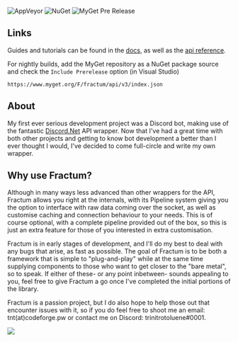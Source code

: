 ![AppVeyor](https://img.shields.io/appveyor/ci/trinitrot0luene/Fractum.svg) ![NuGet](https://img.shields.io/nuget/v/Fractum.svg) ![MyGet Pre Release](https://img.shields.io/myget/fractum/vpre/Fractum.svg)

## Links
Guides and tutorials can be found in the [docs](https://trinitrot0luene.github.io/Fractum/articles/intro.html), as well as the [api reference](https://trinitrot0luene.github.io/Fractum/api/index.html).

For nightly builds, add the MyGet repository as a NuGet package source and check the `Include Prerelease` option (in Visual Studio)
```
https://www.myget.org/F/fractum/api/v3/index.json
```

## About

My first ever serious development project was a Discord bot, making use of the fantastic [Discord.Net](https://github.com/RogueException/Discord.Net) API wrapper. Now that I've had a great time with both other projects and getting to know bot development a better than I ever thought I would, I've decided to come full-circle and write my own wrapper.

## Why use Fractum?

Although in many ways less advanced than other wrappers for the API, Fractum allows you right at the internals, with its Pipeline system giving you the option to interface with raw data coming over the socket, as well as customise caching and connection behaviour to your needs. This is of course optional, with a complete pipeline provided out of the box, so this is just an extra feature for those of you interested in extra customisation. 

Fractum is in early stages of development, and I'll do my best to deal with any bugs that arise, as fast as possible. The goal of Fractum is to be both a framework that is simple to "plug-and-play" while at the same time supplying components to those who want to get closer to the "bare metal", so to speak. If either of these- or any point inbetween- sounds appealing to you, feel free to give Fractum a go once I've completed the initial portions of the library.

Fractum is a passion project, but I do also hope to help those out that encounter issues with it, so if you do feel free to shoot me an email: tnt(at)codeforge.pw or contact me on Discord: trinitrotoluene#0001.

[![](https://discordapp.com/api/guilds/490247210265739274/embed.png?style=banner1&v=1)](https://discord.gg/PCTnd6u)
